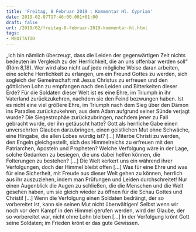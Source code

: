 ```yaml
---
title: 'Freitag, 8 Februar 2019 : Kommentar Hl. Cyprian'
date: 2019-02-07T17:46:00.001+01:00
draft: false
url: /2019/02/freitag-8-februar-2019-kommentar-hl.html
tags: 
- MEDITATIO
---
```


„Ich bin nämlich überzeugt, dass die Leiden der gegenwärtigen Zeit nichts bedeuten im Vergleich zu der Herrlichkeit, die an uns offenbar werden soll“ (Röm 8,18). Wer wird also nicht auf jede mögliche Weise daran arbeiten, eine solche Herrlichkeit zu erlangen, um ein Freund Gottes zu werden, sich sogleich der Gemeinschaft mit Jesus Christus zu erfreuen und den göttlichen Lohn zu empfangen nach den Leiden und Bitterkeiten dieser Erde? Für die Soldaten dieser Welt ist es eine Ehre, im Triumph in ihr Vaterland zurückzukehren, nachdem sie den Feind bezwungen haben. Ist es nicht eine viel größere Ehre, im Triumph nach dem Sieg über den Dämon ins Paradies zurückzukehren, aus dem Adam aufgrund seiner Sünde verjagt wurde? Die Siegestrophäe zurückzubringen, nachdem jener zu Fall gebracht wurde, der ihn getäuscht hatte? Gott als herrliche Gabe einen unversehrten Glauben darzubringen, einen geistlichen Mut ohne Schwäche, eine Hingabe, die allen Lobes würdig ist? \[...\] Miterbe Christi zu werden, den Engeln gleichgestellt, sich des Himmelreichs zu erfreuen mit den Patriarchen, Aposteln und Propheten? Welche Verfolgung wäre in der Lage, solche Gedanken zu besiegen, die uns dabei helfen können, die Folterungen zu bestehen? \[...\] Die Welt kerkert uns ein während ihrer Verfolgungen, doch der Himmel bleibt offen \[...\] Was für eine Ehre und was für eine Sicherheit, mit Freude aus dieser Welt gehen zu können, herrlich aus ihr auszuziehen, indem man Prüfungen und Leiden durchschreitet! Nur einen Augenblick die Augen zu schließen, die die Menschen und die Welt gesehen haben, um sie gleich wieder zu öffnen für die Schau Gottes und Christi! \[...\] Wenn die Verfolgung einen Soldaten bedrängt, der so vorbereitet ist, kann sie seinen Mut nicht überwältigen! Selbst wenn wir noch vor dem Kampf in den Himmel gerufen werden, wird der Glaube, der so vorbereitet war, nicht ohne Lohn bleiben \[...\] In der Verfolgung krönt Gott seine Soldaten; im Frieden krönt er das gute Gewissen.